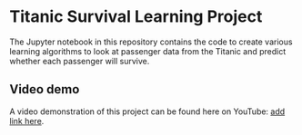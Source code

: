 # Titanic Survival Learning Project

The Jupyter notebook in this repository contains the code to create various learning algorithms to look at passenger data from the Titanic and predict whether each passenger will survive.  

## Video demo
A video demonstration of this project can be found here on YouTube: [add link here](http://www.youtube.com).